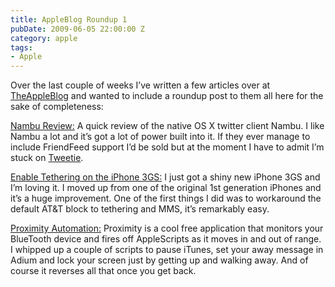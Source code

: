 ```yaml
---
title: AppleBlog Roundup 1
pubDate: 2009-06-05 22:00:00 Z
category: apple
tags:
- Apple
---
```



Over the last couple of weeks I’ve written a few articles over at <a href="http://theappleblog.com/author/bryanschuetz/">TheAppleBlog</a> and wanted to include a roundup post to them all here for the sake of completeness:

<a href="http://theappleblog.com/2009/06/23/nambu-solves-twitter-clutter/">Nambu Review:</a> A quick review of the native OS X twitter client Nambu.  I like Nambu a lot and it’s got a lot of power built into it. If they ever manage to include FriendFeed support I’d be sold but at the moment I have to admit I’m stuck on <a href="http://www.atebits.com/tweetie-mac/">Tweetie</a>.

<a href="http://theappleblog.com/2009/06/22/iphone-3g-s-enable-tethering/">Enable Tethering on the iPhone 3GS:</a> I just got a shiny new iPhone 3GS and I’m loving it. I moved up from one of the original 1st generation iPhones and it’s a huge improvement. One of the first things I did was to workaround the default AT&amp;T block to tethering and MMS, it’s remarkably easy.

<a href="http://theappleblog.com/2009/06/11/how-to-proximity-automation/">Proximity Automation:</a> Proximity is a cool free application that monitors your BlueTooth device and fires off AppleScripts as it moves in and out of range. I whipped up a couple of scripts to pause iTunes, set your away message in Adium and lock your screen just by getting up and walking away. And of course it reverses all that once you get back.


